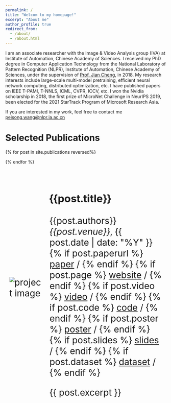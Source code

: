 ```yaml
---
permalink: /
title: "Welcom to my homepage!"
excerpt: "About me"
author_profile: true
redirect_from: 
  - /about/
  - /about.html
---
```


I am an associate researcher with the Image & Video Analysis group (IVA) at Institute of Automation, Chinese Academy of Sciences. I received my PhD degree in Computer Application Technology from the National Laboratory of Pattern Recognition (NLPR), Institute of Automation, Chinese Academy of Sciences, under the supervision of [Prof. Jian Cheng](http://www.nlpr.ia.ac.cn/jcheng/), in 2018. My research interests include large-scale multi-model pretraining, efficient neural network computing, distributed optimization, etc. I have published papers on IEEE T-PAMI, T-NNLS, ICML, CVPR, ICCV, etc. I won the Nvidia scholarship in 2018, the first prize of MicroNet Challenge in NeurIPS 2019,  been elected for the 2021 StarTrack Program of Microsoft Research Asia.

If you are interested in my work, feel free to contact me peisong.wang@nlpr.ia.ac.cn

Selected Publications
======
<table style="font-size:28px;width:100%;border:0px;border-spacing:0px;border-collapse:separate;margin-right:auto;margin-left:auto;">

  {% for post in site.publications reversed%}
  <tr>
    <td style="border: none; padding:2.5%;width:25%;vertical-align:middle;max-width:100px;max-height:100px">
      <img src="/{{post.image}}" alt="project image" style="width:auto; height:auto; max-width:100%;" />
    </td>
    <td style="border: none; padding:2.5%;width:75%;vertical-align:middle">
      <h3>{{post.title}}</h3>
      {{post.authors}}
      <em>{{post.venue}}</em>, {{ post.date | date: "%Y" }}
      <br>
        {% if post.paperurl %}
          <a href="{{post.paperurl}}">paper</a> /
        {% endif %}
        {% if post.page %}
          <a href="{{post.page}}">website</a> /
        {% endif %}
        {% if post.video %}
          <a href="{{post.video}}">video</a> /
        {% endif %}
        {% if post.code %}
          <a href="{{post.code}}">code</a> /
        {% endif %}
        {% if post.poster %}
          <a href="{{post.poster}}">poster</a> /
        {% endif %}
        {% if post.slides %}
          <a href="{{post.slides}}">slides</a> /
        {% endif %}
        {% if post.dataset %}
          <a href="{{post.dataset}}">dataset</a> /
        {% endif %}
      <p></p>
      {{ post.excerpt }}
    </td>
  </tr>
  {% endfor %}
</table>